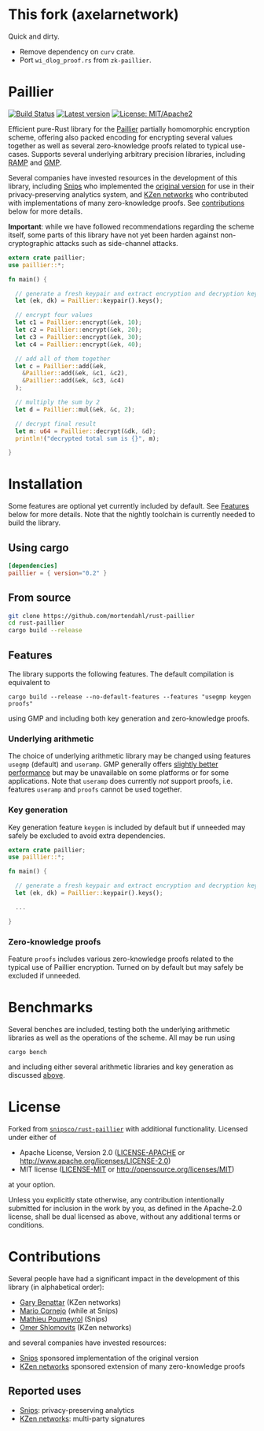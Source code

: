 # This fork (axelarnetwork)

Quick and dirty.
* Remove dependency on `curv` crate.
* Port `wi_dlog_proof.rs` from `zk-paillier`.
# Paillier

[![Build Status](https://travis-ci.org/mortendahl/rust-paillier.svg)](https://travis-ci.org/mortendahl/rust-paillier)
[![Latest version](https://img.shields.io/crates/v/paillier.svg)](https://img.shields.io/crates/v/paillier.svg)
[![License: MIT/Apache2](https://img.shields.io/badge/license-MIT%2fApache2-blue.svg)](https://img.shields.io/badge/license-MIT%2fApache2-blue.svg)

Efficient pure-Rust library for the [Paillier](https://en.wikipedia.org/wiki/Paillier_cryptosystem) partially homomorphic encryption scheme, offering also packed encoding for encrypting several values together as well as several zero-knowledge proofs related to typical use-cases.
Supports several underlying arbitrary precision libraries, including [RAMP](https://github.com/Aatch/ramp) and [GMP](https://github.com/fizyk20/rust-gmp).

Several companies have invested resources in the development of this library, including [Snips](https://snips.ai/) who implemented the [original version](https://github.com/snipsco/rust-paillier) for use in their privacy-preserving analytics system, and [KZen networks](https://github.com/KZen-networks) who contributed with implementations of many zero-knowledge proofs. See [contributions](#contributions) below for more details.

**Important**: while we have followed recommendations regarding the scheme itself, some parts of this library have not yet been harden against non-cryptographic attacks such as side-channel attacks.


```rust
extern crate paillier;
use paillier::*;

fn main() {

  // generate a fresh keypair and extract encryption and decryption keys
  let (ek, dk) = Paillier::keypair().keys();

  // encrypt four values
  let c1 = Paillier::encrypt(&ek, 10);
  let c2 = Paillier::encrypt(&ek, 20);
  let c3 = Paillier::encrypt(&ek, 30);
  let c4 = Paillier::encrypt(&ek, 40);

  // add all of them together
  let c = Paillier::add(&ek,
    &Paillier::add(&ek, &c1, &c2),
    &Paillier::add(&ek, &c3, &c4)
  );

  // multiply the sum by 2
  let d = Paillier::mul(&ek, &c, 2);

  // decrypt final result
  let m: u64 = Paillier::decrypt(&dk, &d);
  println!("decrypted total sum is {}", m);

}
```

# Installation

Some features are optional yet currently included by default. See [Features](#features) below for more details. Note that the nightly toolchain is currently needed to build the library.

## Using cargo
```toml
[dependencies]
paillier = { version="0.2" }
```

## From source
```bash
git clone https://github.com/mortendahl/rust-paillier
cd rust-paillier
cargo build --release
```

## Features

The library supports the following features. The default compilation is equivalent to
```
cargo build --release --no-default-features --features "usegmp keygen proofs"
```
using GMP and including both key generation and zero-knowledge proofs.

### Underlying arithmetic

The choice of underlying arithmetic library may be changed using features `usegmp` (default) and `useramp`. GMP generally offers [slightly better performance](https://medium.com/snips-ai/benchmarking-paillier-encryption-15631a0b5ad8) but may be unavailable on some platforms or for some applications. Note that `useramp` does currently *not* support proofs, i.e. features `useramp` and `proofs` cannot be used together.

### Key generation

Key generation feature `keygen` is included by default but if unneeded may safely be excluded to avoid extra dependencies.

```rust
extern crate paillier;
use paillier::*;

fn main() {

  // generate a fresh keypair and extract encryption and decryption keys
  let (ek, dk) = Paillier::keypair().keys();

  ...

}
```

### Zero-knowledge proofs

Feature `proofs` includes various zero-knowledge proofs related to the typical use of Paillier encryption. Turned on by default but may safely be excluded if unneeded.

# Benchmarks

Several benches are included, testing both the underlying arithmetic libraries as well as the operations of the scheme. All may be run using
```
cargo bench
```
and including either several arithmetic libraries and key generation as discussed [above](#building).

# License

Forked from [`snipsco/rust-paillier`](https://github.com/snipsco/rust-paillier) with additional functionality. Licensed under either of

 * Apache License, Version 2.0 ([LICENSE-APACHE](LICENSE-APACHE) or http://www.apache.org/licenses/LICENSE-2.0)
 * MIT license ([LICENSE-MIT](LICENSE-MIT) or http://opensource.org/licenses/MIT)

at your option.

Unless you explicitly state otherwise, any contribution intentionally submitted for inclusion in the work by you, as defined in the Apache-2.0 license, shall be dual licensed as above, without any additional terms or conditions.


# Contributions

Several people have had a significant impact in the development of this library (in alphabetical order):
- [Gary Benattar](https://github.com/gbenattar) (KZen networks)
- [Mario Cornejo](https://github.com/mcornejo) (while at Snips)
- [Mathieu Poumeyrol](https://github.com/kali) (Snips)
- [Omer Shlomovits](https://github.com/omershlo) (KZen networks)

and several companies have invested resources:
- [Snips](https://github.com/snipsco) sponsored implementation of the original version
- [KZen networks](https://github.com/KZen-networks) sponsored extension of many zero-knowledge proofs

## Reported uses

- [Snips](https://github.com/snipsco): privacy-preserving analytics
- [KZen networks](https://github.com/KZen-networks): multi-party signatures

